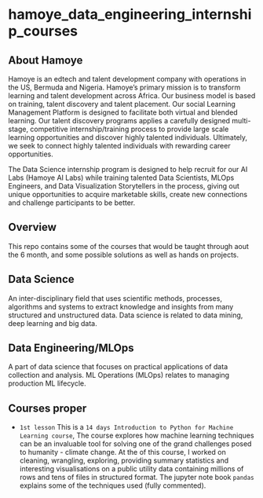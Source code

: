 # hamoye_data_engineering_internship_courses

## About Hamoye
Hamoye is an edtech and talent development company with operations in the US, Bermuda and Nigeria. Hamoye’s primary mission is to transform learning and talent development across Africa. Our business model is based on training, talent discovery and talent placement. Our social Learning Management Platform is designed to facilitate both virtual and blended learning. Our talent discovery programs applies a carefully designed multi-stage, competitive internship/training process to provide large scale learning opportunities and discover highly talented individuals. Ultimately, we seek to connect highly talented individuals with rewarding career opportunities.

The Data Science internship program is designed to help recruit for our AI Labs (Hamoye AI Labs) while training talented Data Scientists, MLOps Engineers, and Data Visualization Storytellers in the process, giving out unique opportunities to acquire marketable skills, create new connections and challenge participants to be better. 

## Overview
This repo contains some of the courses that would be taught through aout the 6 month, and some possible solutions as well as hands on projects.

## Data Science
An inter-disciplinary field that uses scientific methods, processes, algorithms and systems to extract knowledge and insights from many structured and unstructured data. Data science is related to data mining, deep learning and big data.

## Data Engineering/MLOps
A part of data science that focuses on practical applications of data collection and analysis. ML Operations (MLOps) relates to managing production ML lifecycle. 

## Courses proper
- `1st lesson` This is a `14 days Introduction to Python for Machine Learning course`, The course  explores how  machine learning techniques can be an invaluable tool for solving one of the grand challenges posed to humanity - climate change. At the of this course, I worked  on cleaning, wrangling, exploring, providing summary statistics and interesting visualisations on a public utility data containing millions of rows and tens of files in structured format. The jupyter note book `pandas` explains some of the techniques used (fully commented). 
